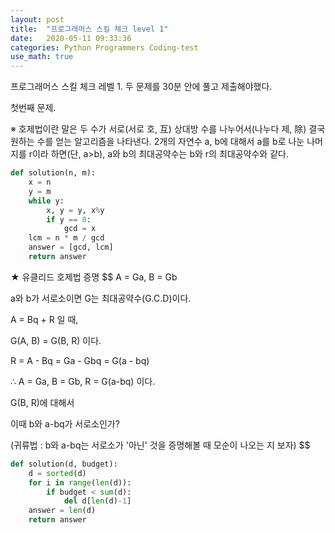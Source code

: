 ```yaml
---
layout: post
title:  "프로그래머스 스킬 체크 level 1"
date:   2020-05-11 09:33:36 
categories: Python Programmers Coding-test
use_math: true
---
```


프로그래머스 스킬 체크 레벨 1. 두 문제를 30분 안에 풀고 제출해야했다.  

첫번째 문제. 

※ 호제법이란 말은 두 수가 서로(서로 호, 互) 상대방 수를 나누어서(나누다 제, 除) 결국 원하는 수를 얻는 알고리즘을 나타낸다. 2개의 자연수 a, b에 대해서 a를 b로 나눈 나머지를 r이라 하면(단, a>b), a와 b의 최대공약수는 b와 r의 최대공약수와 같다.

```python
def solution(n, m):
    x = n
    y = m
    while y:
        x, y = y, x%y
        if y == 0:
            gcd = x
    lcm = n * m / gcd 
    answer = [gcd, lcm]
    return answer
```

★ 유클리드 호제법 증명
$$
A = Ga, B = Gb

a와 b가 서로소이면 G는 최대공약수(G.C.D)이다.

A = Bq + R 일 때, 

G(A, B) = G(B, R) 이다. 

R = A - Bq = Ga - Gbq = G(a - bq)

∴ A = Ga, B = Gb, R = G(a-bq) 이다.

G(B, R)에 대해서

이때 b와 a-bq가 서로소인가?

(귀류법 : b와 a-bq는 서로소가 '아닌' 것을 증명해볼 때 모순이 나오는 지 보자)
$$

```python
def solution(d, budget):
    d = sorted(d)
    for i in range(len(d)):
        if budget < sum(d):
            del d[len(d)-1]
    answer = len(d)
    return answer
```
